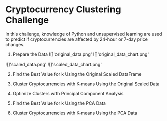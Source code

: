 # Cryptocurrency Clustering Challenge

In this challenge, knowledge of Python and unsupervised learning are used to predict if cryptocurrencies are affected by 24-hour or 7-day price changes.


1. Prepare the Data
![]'original_data.png'
![]'original_data_chart.png'


![]'scaled_data.png'
![]'scaled_data_chart.png'



2. Find the Best Value for k Using the Original Scaled DataFrame

3. Cluster Cryptocurrencies with K-means Using the Original Scaled Data

4. Optimize Clusters with Principal Component Analysis

5. Find the Best Value for k Using the PCA Data

6. Cluster Cryptocurrencies with K-means Using the PCA Data

